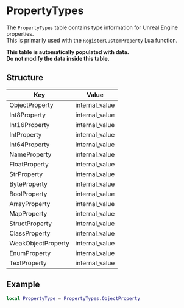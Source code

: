 # PropertyTypes

The `PropertyTypes` table contains type information for Unreal Engine properties.  
This is primarily used with the `RegisterCustomProperty` Lua function.

**This table is automatically populated with data.  
Do not modify the data inside this table.**

## Structure
| Key                      | Value          |
|--------------------------|----------------|
| ObjectProperty           | internal_value |
| Int8Property             | internal_value |
| Int16Property            | internal_value |
| IntProperty              | internal_value |
| Int64Property            | internal_value |
| NameProperty             | internal_value |
| FloatProperty            | internal_value |
| StrProperty              | internal_value |
| ByteProperty             | internal_value |
| BoolProperty             | internal_value |
| ArrayProperty            | internal_value |
| MapProperty              | internal_value |
| StructProperty           | internal_value |
| ClassProperty            | internal_value |
| WeakObjectProperty       | internal_value |
| EnumProperty             | internal_value |
| TextProperty             | internal_value |

## Example
```lua
local PropertyType = PropertyTypes.ObjectProperty
```